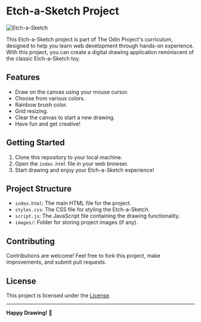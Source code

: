 # Etch-a-Sketch Project

![Etch-a-Sketch](link-to-your-project-image.png)

This Etch-a-Sketch project is part of The Odin Project's curriculum, designed to help you learn web development through hands-on experience. With this project, you can create a digital drawing application reminiscent of the classic Etch-a-Sketch toy.

## Features

- Draw on the canvas using your mouse cursor.
- Choose from various colors.
- Rainbow brush color.
- Grid resizing.
- Clear the canvas to start a new drawing.
- Have fun and get creative!

## Getting Started

1. Clone this repository to your local machine.
2. Open the `index.html` file in your web browser.
3. Start drawing and enjoy your Etch-a-Sketch experience!

## Project Structure

- `index.html`: The main HTML file for the project.
- `styles.css`: The CSS file for styling the Etch-a-Sketch.
- `script.js`: The JavaScript file containing the drawing functionality.
- `images/`: Folder for storing project images (if any).

## Contributing

Contributions are welcome! Feel free to fork this project, make improvements, and submit pull requests.

## License

This project is licensed under the [License](LICENSE).

---

**Happy Drawing!** 🎨

